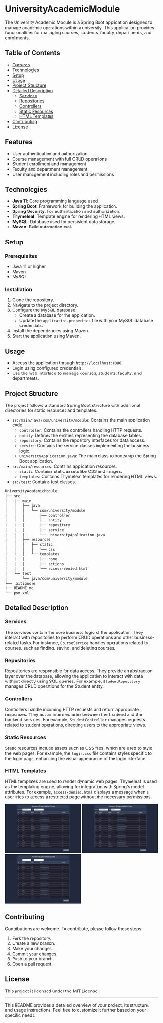 # UniversityAcademicModule

The University Academic Module is a Spring Boot application designed to manage academic operations within a university. This application provides functionalities for managing courses, students, faculty, departments, and enrollments.

## Table of Contents

- [Features](#features)
- [Technologies](#technologies)
- [Setup](#setup)
- [Usage](#usage)
- [Project Structure](#project-structure)
- [Detailed Description](#detailed-description)
  - [Services](#services)
  - [Repositories](#repositories)
  - [Controllers](#controllers)
  - [Static Resources](#static-resources)
  - [HTML Templates](#html-templates)
- [Contributing](#contributing)
- [License](#license)

## Features

- User authentication and authorization
- Course management with full CRUD operations
- Student enrollment and management
- Faculty and department management
- User management including roles and permissions

## Technologies

- **Java 11**: Core programming language used.
- **Spring Boot**: Framework for building the application.
- **Spring Security**: For authentication and authorization.
- **Thymeleaf**: Template engine for rendering HTML views.
- **MySQL**: Database used for persistent data storage.
- **Maven**: Build automation tool.

## Setup

### Prerequisites

- Java 11 or higher
- Maven
- MySQL

### Installation

1. Clone the repository.
2. Navigate to the project directory.
3. Configure the MySQL database:
    - Create a database for the application.
    - Update the `application.properties` file with your MySQL database credentials.
4. Install the dependencies using Maven.
5. Start the application using Maven.

## Usage

- Access the application through `http://localhost:8080`.
- Login using configured credentials.
- Use the web interface to manage courses, students, faculty, and departments.

## Project Structure

The project follows a standard Spring Boot structure with additional directories for static resources and templates.

- `src/main/java/com/university/module`: Contains the main application code.
  - `controller`: Contains the controllers handling HTTP requests.
  - `entity`: Defines the entities representing the database tables.
  - `repository`: Contains the repository interfaces for data access.
  - `service`: Contains the service classes implementing the business logic.
  - `UniversityApplication.java`: The main class to bootstrap the Spring Boot application.
- `src/main/resources`: Contains application resources.
  - `static`: Contains static assets like CSS and images.
  - `templates`: Contains Thymeleaf templates for rendering HTML views.
- `src/test`: Contains test classes.

```
UniversityAcademicModule
├── src
│   ├── main
│   │   ├── java
│   │   │   └── com/university/module
│   │   │       ├── controller
│   │   │       ├── entity
│   │   │       ├── repository
│   │   │       ├── service
│   │   │       └── UniversityApplication.java
│   │   ├── resources
│   │   │   ├── static
│   │   │   │   └── css
│   │   │   └── templates
│   │   │       ├── home
│   │   │       ├── actions
│   │   │       └── access-denied.html
│   └── test
│       └── java/com/university/module
├── .gitignore
├── README.md
└── pom.xml
```

## Detailed Description

### Services

The services contain the core business logic of the application. They interact with repositories to perform CRUD operations and other business-related tasks. For instance, `CourseService` handles operations related to courses, such as finding, saving, and deleting courses.

### Repositories

Repositories are responsible for data access. They provide an abstraction layer over the database, allowing the application to interact with data without directly using SQL queries. For example, `StudentRepository` manages CRUD operations for the Student entity.

### Controllers

Controllers handle incoming HTTP requests and return appropriate responses. They act as intermediaries between the frontend and the backend services. For example, `StudentController` manages requests related to student operations, directing users to the appropriate views.

### Static Resources

Static resources include assets such as CSS files, which are used to style the web pages. For example, the `login.css` file contains styles specific to the login page, enhancing the visual appearance of the login interface.

### HTML Templates

HTML templates are used to render dynamic web pages. Thymeleaf is used as the templating engine, allowing for integration with Spring's model attributes. For example, `access-denied.html` displays a message when a user tries to access a restricted page without the necessary permissions.

<p align="left">
  <img src="img1.png" width="250" alt="img">
  <img src="img1.png" width="250" alt="img">
  <img src="img1.png" width="250" alt="img">
</p>

## Contributing

Contributions are welcome. To contribute, please follow these steps:

1. Fork the repository.
2. Create a new branch.
3. Make your changes.
4. Commit your changes.
5. Push to your branch.
6. Open a pull request.

## License

This project is licensed under the MIT License.

---

This README provides a detailed overview of your project, its structure, and usage instructions. Feel free to customize it further based on your specific needs.

